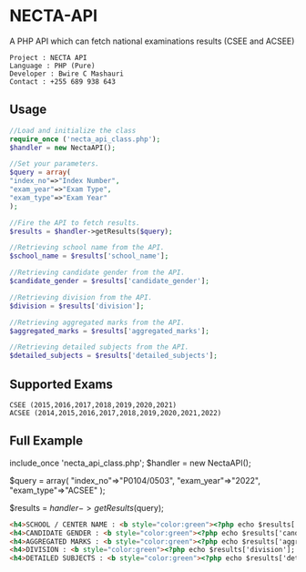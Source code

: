 # NECTA-API
A PHP API which can fetch national examinations results (CSEE and ACSEE)
```
Project : NECTA API
Language : PHP (Pure)
Developer : Bwire C Mashauri
Contact : +255 689 938 643
```

## Usage
```php
//Load and initialize the class
require_once ('necta_api_class.php');
$handler = new NectaAPI();

//Set your parameters.
$query = array(
"index_no"=>"Index Number",
"exam_year"=>"Exam Type",
"exam_type"=>"Exam Year"
);

//Fire the API to fetch results.
$results = $handler->getResults($query);

//Retrieving school name from the API.
$school_name = $results['school_name'];

//Retrieving candidate gender from the API.
$candidate_gender = $results['candidate_gender'];

//Retrieving division from the API.
$division = $results['division'];

//Retrieving aggregated marks from the API.
$aggregated_marks = $results['aggregated_marks'];

//Retrieving detailed subjects from the API.
$detailed_subjects = $results['detailed_subjects'];
```

## Supported Exams
```
CSEE (2015,2016,2017,2018,2019,2020,2021)
ACSEE (2014,2015,2016,2017,2018,2019,2020,2021,2022)
```

## Full Example
include_once 'necta_api_class.php';
$handler = new NectaAPI();

$query = array(
"index_no"=>"P0104/0503",
"exam_year"=>"2022",
"exam_type"=>"ACSEE"
);

$results = $handler->getResults($query);
```html
<h4>SCHOOL / CENTER NAME : <b style="color:green"><?php echo $results['school_name']; ?></b></h4>
<h4>CANDIDATE GENDER : <b style="color:green"><?php echo $results['candidate_gender']; ?></b></h4>
<h4>AGGREGATED MARKS : <b style="color:green"><?php echo $results['aggregated_marks']; ?></b></h4>
<h4>DIVISION : <b style="color:green"><?php echo $results['division']; ?></b></h4>
<h4>DETAILED SUBJECTS : <b style="color:green"><?php echo $results['detailed_subjects']; ?></b></h4>

